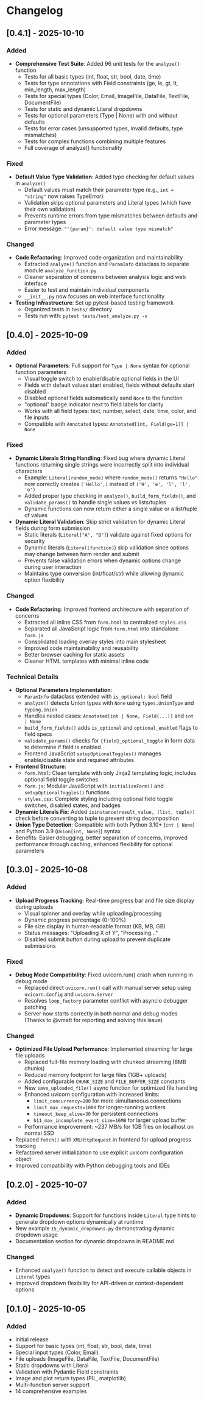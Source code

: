 # Changelog

## [0.4.1] - 2025-10-10

### Added
- **Comprehensive Test Suite**: Added 96 unit tests for the `analyze()` function
  - Tests for all basic types (int, float, str, bool, date, time)
  - Tests for type annotations with Field constraints (ge, le, gt, lt, min_length, max_length)
  - Tests for special types (Color, Email, ImageFile, DataFile, TextFile, DocumentFile)
  - Tests for static and dynamic Literal dropdowns
  - Tests for optional parameters (Type | None) with and without defaults
  - Tests for error cases (unsupported types, invalid defaults, type mismatches)
  - Tests for complex functions combining multiple features
  - Full coverage of analyze() functionality

### Fixed
- **Default Value Type Validation**: Added type checking for default values in `analyze()`
  - Default values must match their parameter type (e.g., `int = "string"` now raises TypeError)
  - Validation skips optional parameters and Literal types (which have their own validation)
  - Prevents runtime errors from type mismatches between defaults and parameter types
  - Error message: `"'{param}': default value type mismatch"`

### Changed
- **Code Refactoring**: Improved code organization and maintainability
  - Extracted `analyze()` function and `ParamInfo` dataclass to separate module `analyze_function.py`
  - Cleaner separation of concerns between analysis logic and web interface
  - Easier to test and maintain individual components
  - `__init__.py` now focuses on web interface functionality
- **Testing Infrastructure**: Set up pytest-based testing framework
  - Organized tests in `tests/` directory
  - Tests run with: `pytest tests/test_analyze.py -v`

## [0.4.0] - 2025-10-09

### Added
- **Optional Parameters**: Full support for `Type | None` syntax for optional function parameters
  - Visual toggle switch to enable/disable optional fields in the UI
  - Fields with default values start enabled, fields without defaults start disabled
  - Disabled optional fields automatically send `None` to the function
  - "optional" badge indicator next to field labels for clarity
  - Works with all field types: text, number, select, date, time, color, and file inputs
  - Compatible with `Annotated` types: `Annotated[int, Field(ge=1)] | None`

### Fixed
- **Dynamic Literals String Handling**: Fixed bug where dynamic Literal functions returning single strings were incorrectly split into individual characters
  - Example: `Literal[random_mode]` where `random_mode()` returns `"Hello"` now correctly creates `('Hello',)` instead of `('H', 'e', 'l', 'l', 'o')`
  - Added proper type checking in `analyze()`, `build_form_fields()`, and `validate_params()` to handle single values vs lists/tuples
  - Dynamic functions can now return either a single value or a list/tuple of values
- **Dynamic Literal Validation**: Skip strict validation for dynamic Literal fields during form submission
  - Static literals (`Literal["A", "B"]`) validate against fixed options for security
  - Dynamic literals (`Literal[function]`) skip validation since options may change between form render and submit
  - Prevents false validation errors when dynamic options change during user interaction
  - Maintains type conversion (int/float/str) while allowing dynamic option flexibility

### Changed
- **Code Refactoring**: Improved frontend architecture with separation of concerns
  - Extracted all inline CSS from `form.html` to centralized `styles.css`
  - Separated all JavaScript logic from `form.html` into standalone `form.js`
  - Consolidated loading overlay styles into main stylesheet
  - Improved code maintainability and reusability
  - Better browser caching for static assets
  - Cleaner HTML templates with minimal inline code

### Technical Details
- **Optional Parameters Implementation**:
  - `ParamInfo` dataclass extended with `is_optional: bool` field
  - `analyze()` detects Union types with `None` using `types.UnionType` and `typing.Union`
  - Handles nested cases: `Annotated[int | None, Field(...)]` and `int | None`
  - `build_form_fields()` adds `is_optional` and `optional_enabled` flags to field specs
  - `validate_params()` checks for `{field}_optional_toggle` in form data to determine if field is enabled
  - Frontend JavaScript `setupOptionalToggles()` manages enable/disable state and required attributes
- **Frontend Structure**:
  - `form.html`: Clean template with only Jinja2 templating logic, includes optional field toggle switches
  - `form.js`: Modular JavaScript with `initializeForm()` and `setupOptionalToggles()` functions
  - `styles.css`: Complete styling including optional field toggle switches, disabled states, and badges
- **Dynamic Literals Fix**: Added `isinstance(result_value, (list, tuple))` check before converting to tuple to prevent string decomposition
- **Union Type Detection**: Compatible with both Python 3.10+ (`int | None`) and Python 3.9 (`Union[int, None]`) syntax
- Benefits: Easier debugging, better separation of concerns, improved performance through caching, enhanced flexibility for optional parameters

## [0.3.0] - 2025-10-08

### Added
- **Upload Progress Tracking**: Real-time progress bar and file size display during uploads
  - Visual spinner and overlay while uploading/processing
  - Dynamic progress percentage (0-100%)
  - File size display in human-readable format (KB, MB, GB)
  - Status messages: "Uploading X of Y", "Processing..."
  - Disabled submit button during upload to prevent duplicate submissions

### Fixed
- **Debug Mode Compatibility**: Fixed uvicorn.run() crash when running in debug mode
  - Replaced direct `uvicorn.run()` call with manual server setup using `uvicorn.Config` and `uvicorn.Server`
  - Resolves `loop_factory` parameter conflict with asyncio debugger patching
  - Server now starts correctly in both normal and debug modes
(Thanks to @vmatt for reporting and solving this issue)

### Changed
- **Optimized File Upload Performance**: Implemented streaming for large file uploads
  - Replaced full-file memory loading with chunked streaming (8MB chunks)
  - Reduced memory footprint for large files (1GB+ uploads)
  - Added configurable `CHUNK_SIZE` and `FILE_BUFFER_SIZE` constants
  - New `save_uploaded_file()` async function for optimized file handling
  - Enhanced uvicorn configuration with increased limits:
    - `limit_concurrency=100` for more simultaneous connections
    - `limit_max_requests=1000` for longer-running workers
    - `timeout_keep_alive=30` for persistent connections
    - `h11_max_incomplete_event_size=16MB` for larger upload buffer
  - Performance improvement: ~237 MB/s for 1GB files on localhost on normal SSD
- Replaced `fetch()` with `XMLHttpRequest` in frontend for upload progress tracking
- Refactored server initialization to use explicit uvicorn configuration object
- Improved compatibility with Python debugging tools and IDEs

## [0.2.0] - 2025-10-07

### Added
- **Dynamic Dropdowns**: Support for functions inside `Literal` type hints to generate dropdown options dynamically at runtime
- New example `15_dynamic_dropdowns.py` demonstrating dynamic dropdown usage
- Documentation section for dynamic dropdowns in README.md

### Changed
- Enhanced `analyze()` function to detect and execute callable objects in `Literal` types
- Improved dropdown flexibility for API-driven or context-dependent options

## [0.1.0] - 2025-10-05

### Added
- Initial release
- Support for basic types (int, float, str, bool, date, time)
- Special input types (Color, Email)
- File uploads (ImageFile, DataFile, TextFile, DocumentFile)
- Static dropdowns with Literal
- Validation with Pydantic Field constraints
- Image and plot return types (PIL, matplotlib)
- Multi-function server support
- 14 comprehensive examples

